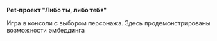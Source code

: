 **Pet-проект "Либо ты, либо тебя"**

Игра в консоли с выбором персонажа. 
Здесь продемонстрированы возможности эмбеддинга